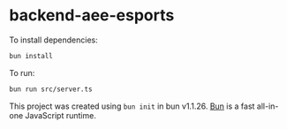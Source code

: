 # backend-aee-esports

To install dependencies:

```bash
bun install
```

To run:

```bash
bun run src/server.ts
```

This project was created using `bun init` in bun v1.1.26. [Bun](https://bun.sh) is a fast all-in-one JavaScript runtime.
